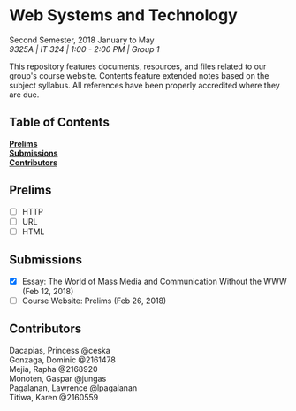 # Web Systems and Technology

Second Semester, 2018 January to May<br>
*9325A | IT 324 | 1:00 - 2:00 PM | Group 1*

This repository features documents, resources, and files related to our group's course website. Contents feature extended notes based on the subject syllabus. All references have been properly accredited where they are due.

## Table of Contents

**[Prelims](#prelims)**<br>
**[Submissions](#submissions)**<br>
**[Contributors](#Contributors)**

## Prelims

- [ ] HTTP
- [ ] URL
- [ ] HTML

## Submissions

- [x] Essay: The World of Mass Media and Communication Without the WWW (Feb 12, 2018)
- [ ] Course Website: Prelims (Feb 26, 2018)

## Contributors

Dacapias, Princess @ceska <br>
Gonzaga, Dominic @2161478 <br>
Mejia, Rapha @2168920 <br>
Monoten, Gaspar @jungas <br>
Pagalanan, Lawrence @lpagalanan <br>
Titiwa, Karen @2160559 <br>